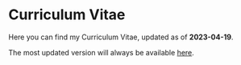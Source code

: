 # Curriculum Vitae

Here you can find my Curriculum Vitae, updated as of **2023-04-19**.

The most updated version will always be available [here](https://github.com/Jorge-Alda/Jorge-Alda/releases/latest).
